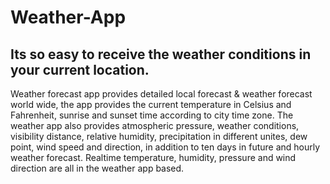# **Weather-App**
## Its so easy to receive the weather conditions in your current location.
Weather forecast app provides detailed local forecast & weather forecast world wide, the app provides the current temperature in Celsius and Fahrenheit, sunrise and sunset time according to city time zone.
The weather app also provides atmospheric pressure, weather conditions, visibility distance, relative humidity, precipitation in different unites, dew point, wind speed and direction, in addition to ten days in future and hourly weather forecast.
Realtime temperature, humidity, pressure and wind direction are all in the weather app based.
